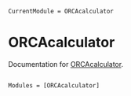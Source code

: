```@meta
CurrentModule = ORCAcalculator
```

# ORCAcalculator

Documentation for [ORCAcalculator](https://github.com/tjjarvinen/ORCAcalculator.jl).

```@index
```

```@autodocs
Modules = [ORCAcalculator]
```
